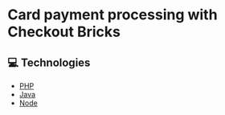 # Card payment processing with Checkout Bricks

## :computer: Technologies
- [PHP](https://github.com/mercadopago/card-payment-bricks-sample-php)
- [Java](https://github.com/mercadopago/card-payment-bricks-sample-java)
- [Node](https://github.com/mercadopago/card-payment-bricks-sample-node)